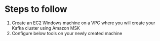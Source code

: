 # Steps to follow

1. Create an EC2 Windows machine on a VPC where you will create your Kafka cluster using Amazon MSK
2. Configure below tools on your newly created machine

 
